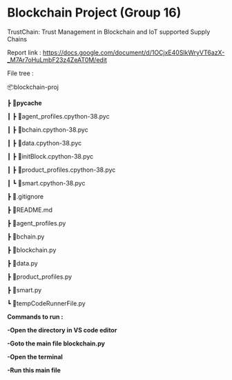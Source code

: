 # Blockchain Project (Group 16)


TrustChain: Trust Management in Blockchain and IoT supported Supply Chains






Report link : https://docs.google.com/document/d/1OCjxE40SlkWryVT6azX-_M7Ar7oHuLmbF23z4ZeAT0M/edit 







File tree :



📦blockchain-proj

┣ 📂__pycache__

┃ ┣ 📜agent_profiles.cpython-38.pyc

┃ ┣ 📜bchain.cpython-38.pyc

┃ ┣ 📜data.cpython-38.pyc

┃ ┣ 📜initBlock.cpython-38.pyc

┃ ┣ 📜product_profiles.cpython-38.pyc

┃ ┗ 📜smart.cpython-38.pyc

┣ 📜.gitignore

┣ 📜README.md

┣ 📜agent_profiles.py

┣ 📜bchain.py

┣ 📜blockchain.py

┣ 📜data.py

┣ 📜product_profiles.py

┣ 📜smart.py

┗ 📜tempCodeRunnerFile.py





<b>Commands to run :<b>

-Open the directory in VS code editor

-Goto the main file blockchain.py

-Open the terminal

-Run this main file


